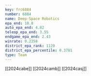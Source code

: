 ```yaml
---
key: frc6884
number: 6884
name: Deep-Space Robotics
epa_end: 10.8
auto_epa_end: 4.82
teleop_epa_end: 3.55
endgame_epa_end: 2.43
winrate: 0.2258
district_epa_rank: 1120
district_epa_percentile: 0.3781
type: Team
---
```

[[2024cabe]]
[[2024camb]]
[[2024casj]]
